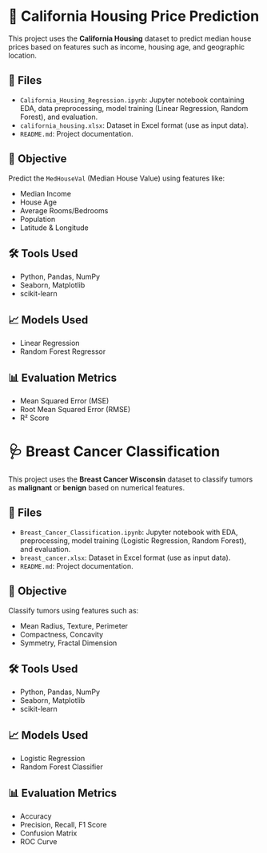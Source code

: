 # 🏡 California Housing Price Prediction

This project uses the **California Housing** dataset to predict median house prices based on features such as income, housing age, and geographic location.

## 📂 Files
- `California_Housing_Regression.ipynb`: Jupyter notebook containing EDA, data preprocessing, model training (Linear Regression, Random Forest), and evaluation.
- `california_housing.xlsx`: Dataset in Excel format (use as input data).
- `README.md`: Project documentation.

## 🎯 Objective
Predict the `MedHouseVal` (Median House Value) using features like:
- Median Income
- House Age
- Average Rooms/Bedrooms
- Population
- Latitude & Longitude

## 🛠️ Tools Used
- Python, Pandas, NumPy
- Seaborn, Matplotlib
- scikit-learn

## 📈 Models Used
- Linear Regression
- Random Forest Regressor

## 📊 Evaluation Metrics
- Mean Squared Error (MSE)
- Root Mean Squared Error (RMSE)
- R² Score



# 🩺 Breast Cancer Classification

This project uses the **Breast Cancer Wisconsin** dataset to classify tumors as **malignant** or **benign** based on numerical features.

## 📂 Files
- `Breast_Cancer_Classification.ipynb`: Jupyter notebook with EDA, preprocessing, model training (Logistic Regression, Random Forest), and evaluation.
- `breast_cancer.xlsx`: Dataset in Excel format (use as input data).
- `README.md`: Project documentation.

## 🎯 Objective
Classify tumors using features such as:
- Mean Radius, Texture, Perimeter
- Compactness, Concavity
- Symmetry, Fractal Dimension

## 🛠️ Tools Used
- Python, Pandas, NumPy
- Seaborn, Matplotlib
- scikit-learn

## 📈 Models Used
- Logistic Regression
- Random Forest Classifier

## 📊 Evaluation Metrics
- Accuracy
- Precision, Recall, F1 Score
- Confusion Matrix
- ROC Curve
